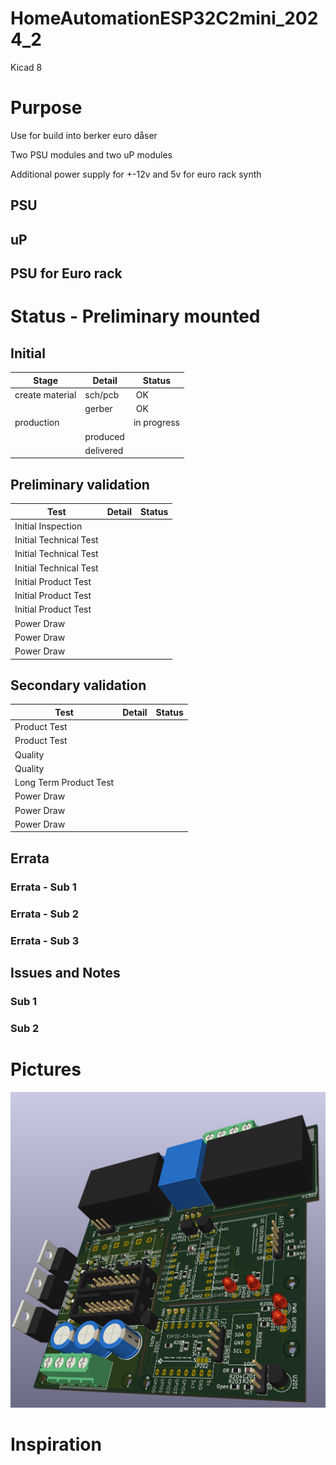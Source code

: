 # HomeAutomationESP32C2mini_2024_2

 Kicad 8

# Purpose
Use for build into berker euro dåser

Two PSU modules and two uP modules

Additional power supply for +-12v and 5v for euro rack synth

## PSU

## uP

## PSU for Euro rack

# Status - Preliminary mounted
## Initial 
| Stage  | Detail | Status |
| ------------- | ------------- | ------------- |
| create material  | sch/pcb | OK  |
| | gerber | OK |
| production  |   | in progress |
|  | produced |  |
|  | delivered |  |
## Preliminary validation
| Test  | Detail | Status |
| ------------- | ------------- | ------------- |
| Initial Inspection | |  |
| Initial Technical Test |  |  |
| Initial Technical Test |  |  |
| Initial Technical Test |  |  |
| Initial Product Test |  |  |
| Initial Product Test |  |  |
| Initial Product Test |  |  |
| Power Draw |  |  |
| Power Draw |  |  |
| Power Draw |  |  |

## Secondary validation
| Test  | Detail | Status |
| ------------- | ------------- |------------- |
| Product Test |  | |
| Product Test |  |  |
| Quality | | |
| Quality | | |
| Long Term Product Test |  |  |
| Power Draw |  |  |
| Power Draw |  |  |
| Power Draw |  |  |

## Errata
### Errata - Sub 1
### Errata - Sub 2
### Errata - Sub 3

## Issues and Notes
### Sub 1
### Sub 2

# Pictures
![](HomeAutomationESP32C2mini_2024_2.jpg)


# Inspiration
